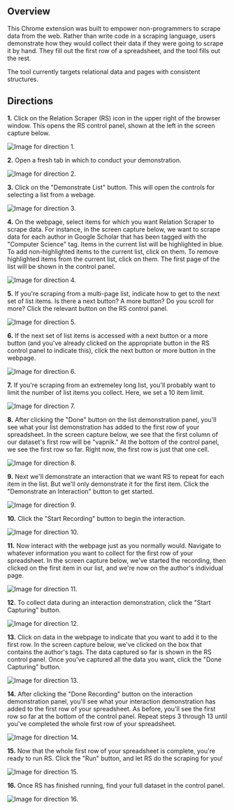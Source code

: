 <h2>Overview</h2>

This Chrome extension was built to empower non-programmers to scrape data from the web.  Rather than write code in a scraping language, users demonstrate how they would collect their data if they were going to scrape it by hand.  They fill out the first row of a spreadsheet, and the tool fills out the rest.

The tool currently targets relational data and pages with consistent structures.

<h2>Directions</h2>

<b>1.</b> Click on the Relation Scraper (RS) icon in the upper right of the browser window.  This opens the RS control panel, shown at the left in the screen capture below.

![Image for direction 1.](/readme/demo1.png?raw=true)

<b>2.</b> Open a fresh tab in which to conduct your demonstration.

![Image for direction 2.](/readme/demo2.png?raw=true)

<b>3.</b> Click on the "Demonstrate List" button.  This will open the controls for selecting a list from a webage.

![Image for direction 3.](/readme/demo3.png?raw=true)

<b>4.</b> On the webpage, select items for which you want Relation Scraper to scrape data.  For instance, in the screen capture below, we want to scrape data for each author in Google Scholar that has been tagged with the "Computer Science" tag.  Items in the current list will be highlighted in blue.  To add non-highlighted items to the current list, click on them.  To remove highlighted items from the current list, click on them.  The first page of the list will be shown in the control panel.

![Image for direction 4.](/readme/demo4.png?raw=true)

<b>5.</b> If you're scraping from a multi-page list, indicate how to get to the next set of list items.  Is there a next button?  A more button?  Do you scroll for more?  Click the relevant button on the RS control panel.

![Image for direction 5.](/readme/demo5.png?raw=true)

<b>6.</b> If the next set of list items is accessed with a next button or a more button (and you've already clicked on the appropriate button in the RS control panel to indicate this), click the next button or more button in the webpage.

![Image for direction 6.](/readme/demo6.png?raw=true)

<b>7.</b> If you're scraping from an extremeley long list, you'll probably want to limit the number of list items you collect.  Here, we set a 10 item limit.

![Image for direction 7.](/readme/demo7.png?raw=true)

<b>8.</b> After clicking the "Done" button on the list demonstration panel, you'll see what your list demonstration has added to the first row of your spreadsheet.  In the screen capture below, we see that the first column of our dataset's first row will be "vapnik."  At the bottom of the control panel, we see the first row so far.  Right now, the first row is just that one cell.

![Image for direction 8.](/readme/demo8.png?raw=true)

<b>9.</b> Next we'll demonstrate an interaction that we want RS to repeat for each item in the list.  But we'll only demonstrate it for the first item.  Click the "Demonstrate an Interaction" button to get started.

![Image for direction 9.](/readme/demo9.png?raw=true)

<b>10.</b> Click the "Start Recording" button to begin the interaction.

![Image for direction 10.](/readme/demo10.png?raw=true)

<b>11.</b> Now interact with the webpage just as you normally would.  Navigate to whatever information you want to collect for the first row of your spreadsheet.  In the screen capture below, we've started the recording, then clicked on the first item in our list, and we're now on the author's individual page.

![Image for direction 11.](/readme/demo11.png?raw=true)

<b>12.</b> To collect data during an interaction demonstration, click the "Start Capturing" button.

![Image for direction 12.](/readme/demo11.png?raw=true)

<b>13.</b> Click on data in the webpage to indicate that you want to add it to the first row.  In the screen capture below, we've clicked on the box that contains the author's tags.  The data captured so far is shown in the RS control panel.  Once you've captured all the data you want, click the "Done Capturing" button.

![Image for direction 13.](/readme/demo12.png?raw=true)

<b>14.</b> After clicking the "Done Recording" button on the interaction demonstration panel, you'll see what your interaction demonstration has added to the first row of your spreadsheet.  As before, you'll see the first row so far at the bottom of the control panel.  Repeat steps 3 through 13 until you've completed the whole first row of your spreadsheet.

![Image for direction 14.](/readme/demo13.png?raw=true)

<b>15.</b> Now that the whole first row of your spreadsheet is complete, you're ready to run RS.  Click the "Run" button, and let RS do the scraping for you!

![Image for direction 15.](/readme/demo14.png?raw=true)

<b>16.</b> Once RS has finished running, find your full dataset in the control panel.

![Image for direction 16.](/readme/demo15.png?raw=true)
